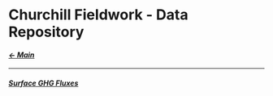 # Churchill Fieldwork - Data Repository

#### _[&larr; Main](index.md)_

---

#### _[Surface GHG Fluxes](index.md)_
